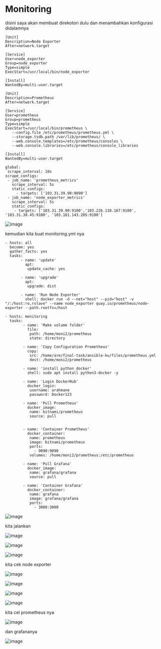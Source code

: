 # Monitoring

disini saya akan membuat direkotori dulu dan menambahkan konfigurasi didalamnya

```
[Unit]
Description=Node Exporter
After=network.target

[Service]
User=node_exporter
Group=node_exporter
Type=simple
ExecStart=/usr/local/bin/node_exporter

[Install]
WantedBy=multi-user.target

```

```
[Unit]
Description=Prometheus
After=network.target

[Service]
User=prometheus
Group=prometheus
Type=simple
ExecStart=/usr/local/bin/prometheus \
   --config.file /etc/prometheus/prometheus.yml \
   --storage.tsdb.path /var/lib/prometheus/ \
   --web.console.templates=/etc/prometheus/consoles \
   --web.console.libraries=/etc/prometheus/console_libraries
   
[Install]
WantedBy=multi-user.target

```

```
global:
 scrape_interval: 10s
scrape_configs:
 - job_name: 'prometheus_metrics'
   scrape_interval: 5s
   static_configs:
     - targets: ['103.31.39.90:9090']
 - job_name: 'node_exporter_metrics'
   scrape_interval: 5s
   static_configs:
    - targets: ['103.31.39.90:9100','103.226.138.167:9100', '103.31.38.45:9100', '103.181.143.205:9100']
```

![image](https://user-images.githubusercontent.com/99697182/176356627-fd6964ae-d902-44d0-a287-d263549ae411.png)

kemudian kita buat monitoring.yml nya

```
- hosts: all
  become: yes
  gather_facts: yes
  tasks:
       - name: 'update'
         apt:
          update_cache: yes

       - name: 'upgrade'
         apt:
          upgrade: dist

       - name: 'Run Node Exporter'
         shell: docker run -d --net="host" --pid="host" -v "/:/host:ro,rslave" --name node_exporter quay.io/prometheus/node-exporter --path.rootfs=/host

- hosts: monitoring
  tasks:
        - name: 'Make volume folder'
          file:
           path: /home/moni2/prometheus
           state: directory

        - name: 'Copy Configuration Prometheus'
          copy:
           src: /home/are/final-task/ansible-ku/files/prometheus.yml
           dest: /home/moni2/prometheus
           
        - name: 'install python docker'
          shell: sudo apt install python3-docker -y
          
        - name: 'Login DockerHub'
          docker_login:
           username: arahmane
           password: Docker123

        - name: 'Pull Prometheus'
          docker_image:
           name: bitnami/prometheus
           source: pull
           

        - name: 'Container Prometheus'
          docker_container:
           name: prometheus
           image: bitnami/prometheus
           ports:
             - 9090:9090
           volumes: /home/moni2/prometheus:/etc/prometheus

        - name: 'Pull Grafana'
          docker_image:
           name: grafana/grafana    
           source: pull

        - name: 'Container Grafana'
          docker_container:
           name: grafana
           image: grafana/grafana
           ports:
             - 3000:3000
```

![image](https://user-images.githubusercontent.com/99697182/176411598-fde990b0-528d-42d7-a27e-07c7a15e6519.png)

kita jalankan 

![image](https://user-images.githubusercontent.com/99697182/176416325-f9d3bcd8-e852-402f-800b-12e9e0c40ef4.png)

![image](https://user-images.githubusercontent.com/99697182/176419427-0922edc3-a22c-405f-b2e2-9fc845b4f453.png)

![image](https://user-images.githubusercontent.com/99697182/176419649-7eab4963-9e98-46bc-9227-a0c857e04269.png)

kita cek node exporter 

![image](https://user-images.githubusercontent.com/99697182/176415046-9ff4b274-e098-4029-8894-d6223366f641.png)

![image](https://user-images.githubusercontent.com/99697182/176415088-371a9181-cf4a-46da-9350-0ee5ccba2f0e.png)

![image](https://user-images.githubusercontent.com/99697182/176415116-f501321d-b94c-4503-8b66-502c5306fdb6.png)

![image](https://user-images.githubusercontent.com/99697182/176415144-646b5d39-4439-488f-afce-e85b171a488d.png)

kita cel prometheus nya

![image](https://user-images.githubusercontent.com/99697182/176420303-f828195b-a5a9-4271-8fdd-abacb84e3718.png)

dan grafananya 

![image](https://user-images.githubusercontent.com/99697182/176420389-a36e2d15-4adc-4c9d-b417-227d3cf857fe.png)
















